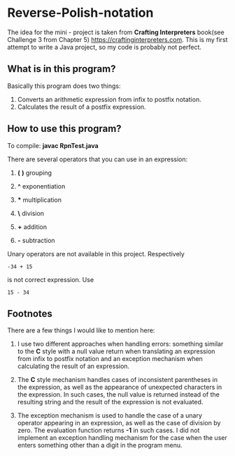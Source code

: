 # Reverse-Polish-notation
The idea for the mini - project is taken from **Crafting Interpreters** book(see Challenge 3 from Chapter 5) https://craftinginterpreters.com. This is my first attempt to write a Java project, so my code is probably not perfect.
## What is in this program?
Basically this program does two things:
1. Сonverts an  arithmetic expression from infix to postfix notation.
2. Calculates the result of a postfix expression.
## How to use this program?
To compile: **javac RpnTest.java**

There are several operators that you can use in an expression:

1. **(** **)**  grouping

2. **^**  exponentiation

3. **\***  multiplication

4. **\\**  division

5. **+**  addition

6. **-**  subtraction

Unary operators are not available in this project. Respectively
```
-34 + 15
```
is not correct expression. Use
```
15 - 34 
```
## Footnotes
There are a few things I would like to mention here:

1. I use two different approaches when handling errors: something similar to the **C** style with a null value return when translating an expression from infix to postfix notation and an exception mechanism when calculating the result of an expression.

2. The **C** style mechanism handles cases of inconsistent parentheses in the expression, as well as the appearance of unexpected characters in the expression. In such cases, the null value is returned instead of the resulting string and the result of the expression is not evaluated.

3. The exception mechanism is used to handle the case of a unary operator appearing in an expression, as well as the case of division by zero.  The evaluation function returns **-1** in such cases. I did not implement an exception handling mechanism for the case when the user enters something other than a digit in the program menu.
